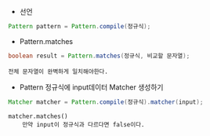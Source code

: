 - 선언
```java
Pattern pattern = Pattern.compile(정규식);
```

- Pattern.matches
```java
boolean result = Pattern.matches(정규식, 비교할 문자열); 
```
	전체 문자열이 완벽하게 일치해야한다.

- Pattern 정규식에 input데이터 Matcher 생성하기
```java
Matcher matcher = Pattern.compile(정규식).matcher(input);
```
	matcher.matches() 
		만약 input이 정규식과 다르다면 false이다.


